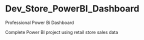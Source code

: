 # Dev_Store_PowerBI_Dashboard
Professional Power Bi Dashboard

Complete Power BI project using retail store sales data 
